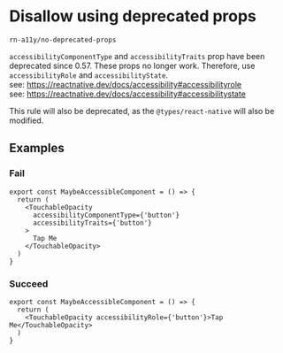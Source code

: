 # Disallow using deprecated props

`rn-a11y/no-deprecated-props`

`accessibilityComponentType` and `accessibilityTraits` prop have been deprecated since 0.57. These props no longer work. Therefore, use `accessibilityRole` and `accessibilityState`.  
see: https://reactnative.dev/docs/accessibility#accessibilityrole  
see: https://reactnative.dev/docs/accessibility#accessibilitystate

This rule will also be deprecated, as the `@types/react-native` will also be modified.

## Examples

### Fail

```tsx
export const MaybeAccessibleComponent = () => {
  return (
    <TouchableOpacity
      accessibilityComponentType={'button'}
      accessibilityTraits={'button'}
    >
      Tap Me
    </TouchableOpacity>
  )
}
```

### Succeed

```tsx
export const MaybeAccessibleComponent = () => {
  return (
    <TouchableOpacity accessibilityRole={'button'}>Tap Me</TouchableOpacity>
  )
}
```
